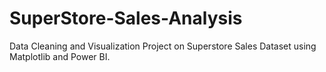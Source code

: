 # SuperStore-Sales-Analysis
Data Cleaning and Visualization Project on Superstore Sales Dataset using Matplotlib and Power BI.
